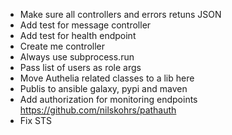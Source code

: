 - Make sure all controllers and errors retuns JSON
- Add test for message controller
- Add test for health endpoint
- Create me controller
- Always use subprocess.run
- Pass list of users as role args
- Move Authelia related classes to a lib here
- Publis to ansible galaxy, pypi and maven
- Add authorization for monitoring endpoints https://github.com/nilskohrs/pathauth
- Fix STS